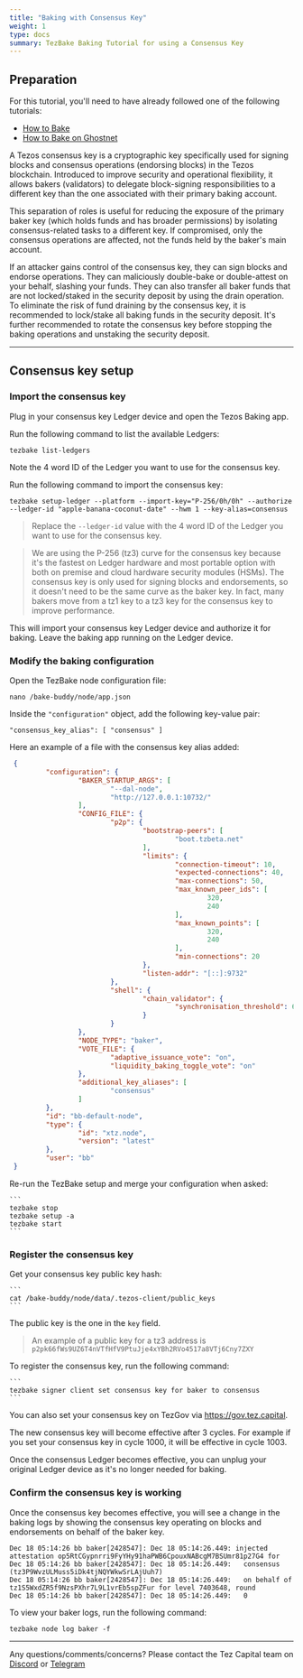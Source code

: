 ```yaml
---
title: "Baking with Consensus Key"
weight: 1
type: docs
summary: TezBake Baking Tutorial for using a Consensus Key
---
```


## Preparation

For this tutorial, you'll need to have already followed one of the following tutorials:
* [How to Bake](/tezbake/tutorials/how-to-bake)
* [How to Bake on Ghostnet](/tezbake/tutorials/how-to-bake-ghostnet)

A Tezos consensus key is a cryptographic key specifically used for signing blocks and consensus operations (endorsing blocks) in the Tezos blockchain. Introduced to improve security and operational flexibility, it allows bakers (validators) to delegate block-signing responsibilities to a different key than the one associated with their primary baking account.

This separation of roles is useful for reducing the exposure of the primary baker key (which holds funds and has broader permissions) by isolating consensus-related tasks to a different key. If compromised, only the consensus operations are affected, not the funds held by the baker's main account.

If an attacker gains control of the consensus key, they can sign blocks and endorse operations. They can maliciously double-bake or double-attest on your behalf, slashing your funds. They can also transfer all baker funds that are not locked/staked in the security deposit by using the drain operation. To eliminate the risk of fund draining by the consensus key, it is recommended to lock/stake all baking funds in the security deposit. It's further recommended to rotate the consensus key before stopping the baking operations and unstaking the security deposit.

---

## Consensus key setup

### Import the consensus key

Plug in your consensus key Ledger device and open the Tezos Baking app.

Run the following command to list the available Ledgers:

   ```
   tezbake list-ledgers
   ```

Note the 4 word ID of the Ledger you want to use for the consensus key.

Run the following command to import the consensus key:

   ```
   tezbake setup-ledger --platform --import-key="P-256/0h/0h" --authorize --ledger-id "apple-banana-coconut-date" --hwm 1 --key-alias=consensus
   ```

> Replace the `--ledger-id` value with the 4 word ID of the Ledger you want to use for the consensus key.

> We are using the P-256 (tz3) curve for the consensus key because it's the fastest on Ledger hardware and most portable option with both on premise and cloud hardware security modules (HSMs). The consensus key is only used for signing blocks and endorsements, so it doesn't need to be the same curve as the baker key. In fact, many bakers move from a tz1 key to a tz3 key for the consensus key to improve performance.

This will import your consensus key Ledger device and authorize it for baking. Leave the baking app running on the Ledger device.

### Modify the baking configuration

Open the TezBake node configuration file:

   ```
   nano /bake-buddy/node/app.json
   ``` 

Inside the `"configuration"` object, add the following key-value pair:

   ```
   "consensus_key_alias": [ "consensus" ]
   ```

Here an example of a file with the consensus key alias added:

   ```json
    {
            "configuration": {
                    "BAKER_STARTUP_ARGS": [
                            "--dal-node",
                            "http://127.0.0.1:10732/"
                    ],
                    "CONFIG_FILE": {
                            "p2p": {
                                    "bootstrap-peers": [
                                            "boot.tzbeta.net"
                                    ],
                                    "limits": {
                                            "connection-timeout": 10,
                                            "expected-connections": 40,
                                            "max-connections": 50,
                                            "max_known_peer_ids": [
                                                    320,
                                                    240
                                            ],
                                            "max_known_points": [
                                                    320,
                                                    240
                                            ],
                                            "min-connections": 20
                                    },
                                    "listen-addr": "[::]:9732"
                            },
                            "shell": {
                                    "chain_validator": {
                                            "synchronisation_threshold": 6
                                    }
                            }
                    },
                    "NODE_TYPE": "baker",
                    "VOTE_FILE": {
                            "adaptive_issuance_vote": "on",
                            "liquidity_baking_toggle_vote": "on"
                    },
                    "additional_key_aliases": [
                            "consensus"
                    ]
            },
            "id": "bb-default-node",
            "type": {
                    "id": "xtz.node",
                    "version": "latest"
            },
            "user": "bb"
    }
   ```

Re-run the TezBake setup and merge your configuration when asked:

    ```
    tezbake stop
    tezbake setup -a
    tezbake start
    ```

### Register the consensus key

Get your consensus key public key hash:

    ```
    cat /bake-buddy/node/data/.tezos-client/public_keys
    ```

The public key is the one in the `key` field.

> An example of a public key for a tz3 address is `p2pk66fWs9UZ6T4nVTfHfV9PtuJje4xYBh2RVo4517a8VTj6Cny7ZXY`

To register the consensus key, run the following command:

    ```
    tezbake signer client set consensus key for baker to consensus
    ```

You can also set your consensus key on TezGov via https://gov.tez.capital.

The new consensus key will become effective after 3 cycles. For example if you set your consensus key in cycle 1000, it will be effective in cycle 1003.

Once the consensus Ledger becomes effective, you can unplug your original Ledger device as it's no longer needed for baking.

### Confirm the consensus key is working

Once the consensus key becomes effective, you will see a change in the baking logs by showing the consensus key operating on blocks and endorsements on behalf of the baker key.

   ```
   Dec 18 05:14:26 bb baker[2428547]: Dec 18 05:14:26.449: injected attestation op5RtCGypnrri9FyYHy91haPWB6CpouxNABcgM7BSUmr81p27G4 for
   Dec 18 05:14:26 bb baker[2428547]: Dec 18 05:14:26.449:   consensus (tz3P9WvzULMuss5iDk4tjNQYWkwSrLAjUuh7)
   Dec 18 05:14:26 bb baker[2428547]: Dec 18 05:14:26.449:   on behalf of tz1S5WxdZR5f9NzsPXhr7L9L1vrEb5spZFur for level 7403648, round
   Dec 18 05:14:26 bb baker[2428547]: Dec 18 05:14:26.449:   0
   ```

To view your baker logs, run the following command:

   ```
   tezbake node log baker -f
   ```

---

Any questions/comments/concerns? Please contact the Tez Capital team on
[Discord](https://discord.gg/cVGMA4MaNM) or [Telegram](https://t.me/tezcapital)